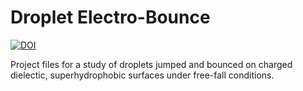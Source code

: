 # Droplet Electro-Bounce
[![DOI](https://zenodo.org/badge/93568925.svg)](https://zenodo.org/badge/latestdoi/93568925)

Project files for a study of droplets jumped and bounced on charged dielectic, superhydrophobic surfaces under free-fall conditions.

